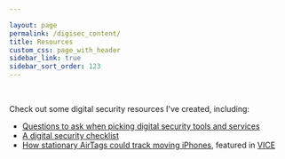 ```yaml
---

layout: page
permalink: /digisec_content/
title: Resources
custom_css: page_with_header
sidebar_link: true
sidebar_sort_order: 123
---
```


&nbsp;

Check out some digital security resources I've created, including:

* [Questions to ask when picking digital security tools and services](/due_diligence/)
* [A digital security checklist](/digisec_checklist/)
* [How stationary AirTags could track moving iPhones](/airtags_stationary/), featured in [VICE](https://www.vice.com/en/article/jg8mvy/airtags-can-be-used-to-figure-out-when-a-house-is-empty-researcher-warns)
